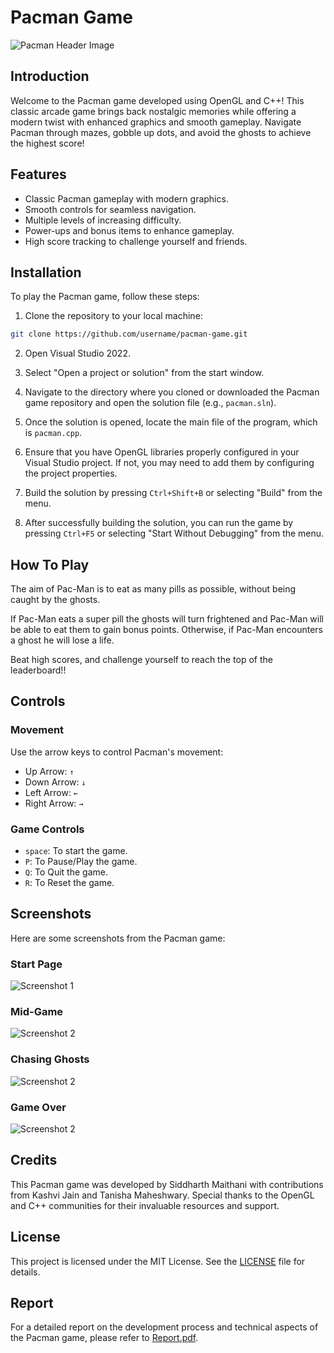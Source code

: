 # Pacman Game

![Pacman Header Image](Pacman.png)

## Introduction

Welcome to the Pacman game developed using OpenGL and C++! This classic arcade game brings back nostalgic memories while offering a modern twist with enhanced graphics and smooth gameplay. Navigate Pacman through mazes, gobble up dots, and avoid the ghosts to achieve the highest score!

## Features

- Classic Pacman gameplay with modern graphics.
- Smooth controls for seamless navigation.
- Multiple levels of increasing difficulty.
- Power-ups and bonus items to enhance gameplay.
- High score tracking to challenge yourself and friends.

## Installation

To play the Pacman game, follow these steps:

1. Clone the repository to your local machine:

```bash
git clone https://github.com/username/pacman-game.git
```

2. Open Visual Studio 2022.

3. Select "Open a project or solution" from the start window.

4. Navigate to the directory where you cloned or downloaded the Pacman game repository and open the solution file (e.g., `pacman.sln`).

5. Once the solution is opened, locate the main file of the program, which is `pacman.cpp`.

6. Ensure that you have OpenGL libraries properly configured in your Visual Studio project. If not, you may need to add them by configuring the project properties.

7. Build the solution by pressing `Ctrl+Shift+B` or selecting "Build" from the menu.

8. After successfully building the solution, you can run the game by pressing `Ctrl+F5` or selecting "Start Without Debugging" from the menu.

## How To Play
The aim of Pac-Man is to eat as many pills as possible, without being caught by the ghosts.

If Pac-Man eats a super pill the ghosts will turn frightened and Pac-Man will be able to eat them to gain bonus points. Otherwise, if Pac-Man encounters a ghost he will lose a life.

Beat high scores, and challenge yourself to reach the top of the leaderboard!!

## Controls
### Movement
Use the arrow keys to control Pacman's movement:
  - Up Arrow: ```↑```
  - Down Arrow: ```↓```
  - Left Arrow: ```←```
  - Right Arrow: ```→```

### Game Controls
- ```space```: To start the game.
- ```P```: To Pause/Play the game.
- ```Q```: To Quit the game.
- ```R```: To Reset the game.


## Screenshots

Here are some screenshots from the Pacman game:

### Start Page
![Screenshot 1](ReadmeImages/Screenshot1.png)

### Mid-Game 
![Screenshot 2](ReadmeImages/Screenshot2.png)

### Chasing Ghosts
![Screenshot 2](ReadmeImages/Screenshot3.png)

### Game Over
![Screenshot 2](ReadmeImages/Screenshot4.png)


## Credits

This Pacman game was developed by Siddharth Maithani with contributions from Kashvi Jain and Tanisha Maheshwary. 
Special thanks to the OpenGL and C++ communities for their invaluable resources and support.


## License

This project is licensed under the MIT License. See the [LICENSE](LICENSE) file for details.

## Report

For a detailed report on the development process and technical aspects of the Pacman game, please refer to [Report.pdf](PacmanReport.pdf).

